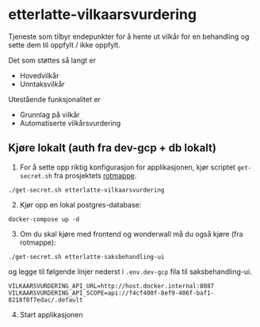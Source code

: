 # etterlatte-vilkaarsvurdering

Tjeneste som tilbyr endepunkter for å hente ut vilkår for en behandling og sette dem til oppfylt / ikke oppfylt.

Det som støttes så langt er
- Hovedvilkår
- Unntaksvilkår

Utestående funksjonalitet er
- Grunnlag på vilkår
- Automatiserte vilkårsvurdering

## Kjøre lokalt (auth fra dev-gcp + db lokalt)
1. For å sette opp riktig konfigurasjon for applikasjonen, kjør scriptet `get-secret.sh` fra prosjektets [rotmappe](../..).
```
./get-secret.sh etterlatte-vilkaarsvurdering
```
2. Kjør opp en lokal postgres-database:
```
docker-compose up -d
```
3. Om du skal kjøre med frontend og wonderwall må du også kjøre (fra rotmappe):
```
./get-secret.sh etterlatte-saksbehandling-ui
```
og legge til følgende linjer nederst i `.env.dev-gcp` fila til saksbehandling-ui.
```
VILKAARSVURDERING_API_URL=http://host.docker.internal:8087
VILKAARSVURDERING_API_SCOPE=api://f4cf400f-8ef9-406f-baf1-8218f8f7edac/.default
```
4. Start applikasjonen